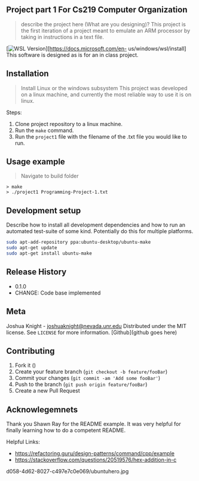 ## Project part 1 For Cs219 Computer Organization
> describe the project here (What are you designing)?
This project is the first iteration of a project meant to emulate an ARM processor by taking in instructions in a text file.

[![WSL Version][wsl-image]][https://docs.microsoft.com/en-
us/windows/wsl/install]
This software is designed as is for an in class project.
## Installation
> Install Linux or the windows subsystem
This project was developed on a linux machine, and currently the most reliable way to use it is on linux.

Steps:

1. Clone project repository to a linux machine.
2. Run the ```make``` command.
3. Run the ```project1``` file with the filename of the .txt file you would like to run.
## Usage example
> Navigate to build folder
```
> make
> ./project1 Programming-Project-1.txt
```
## Development setup
Describe how to install all development dependencies and how to run an 
automated test-suite of some kind. Potentially do this for multiple 
platforms.
```sh
sudo apt-add-repository ppa:ubuntu-desktop/ubuntu-make
sudo apt-get update
sudo apt-get install ubuntu-make
```
## Release History
* 0.1.0
* CHANGE: Code base implemented
## Meta
Joshua Knight - joshuaknight@nevada.unr.edu
Distributed under the MIT license. See ``LICENSE`` for more information.
[Github](github goes here)
## Contributing
1. Fork it (<github fork>)
2. Create your feature branch (`git checkout -b feature/fooBar`)
3. Commit your changes (`git commit -am 'Add some fooBar'`)
4. Push to the branch (`git push origin feature/fooBar`)
5. Create a new Pull Request
  
## Acknowlegemnets
Thank you Shawn Ray for the README example. It was very helpful for finally learning how to do a competent README.
  
  Helpful Links:
* https://refactoring.guru/design-patterns/command/cpp/example
* https://stackoverflow.com/questions/20519576/hex-addition-in-c
<!-- Markdown link & img dfn's -->
[wsl-image]: https://www.techrepublic.com/a/hub/i/2016/01/27/e0e94fb7-
d058-4d62-8027-c497e7c0e069/ubuntuhero.jpg

